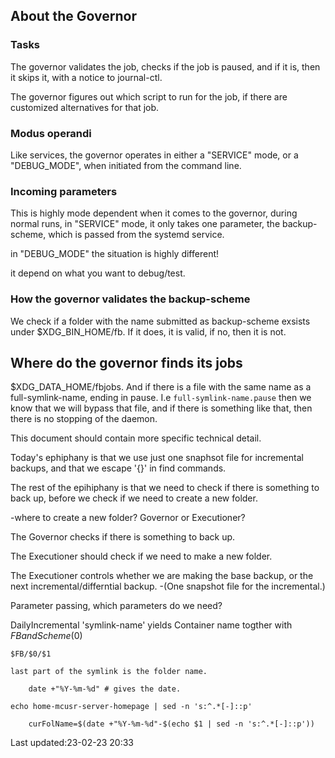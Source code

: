 About the Governor
------------------

### Tasks

The governor validates the job, checks if the job is paused, and if it is,
then it skips it,  with a notice to journal-ctl.

The governor figures out which script to run for the job, if
there are customized alternatives for that job.

### Modus operandi

Like services, the governor operates in either a "SERVICE"
mode, or a "DEBUG_MODE", when initiated from the command
line.

### Incoming parameters

This is highly mode dependent when it comes to the governor,
during normal runs, in "SERVICE" mode, it only takes one
parameter, the backup-scheme, which is passed from the
systemd service.

in "DEBUG_MODE" the situation is highly different!

it depend on what you want to debug/test.




### How the governor validates the backup-scheme

We check if a folder with the name submitted as
backup-scheme exsists under $XDG_BIN_HOME/fb.
If it does, it is valid, if no, then it is not.


## Where do the governor finds its jobs

$XDG_DATA_HOME/fbjobs. And if there is a file with the same
name as a full-symlink-name, ending in pause. I.e
`full-symlink-name.pause` then we know that we will bypass
that file, and if there is something like that, then there
is no stopping of the daemon.


This document should contain more specific technical detail.


<!--- This is where the spec of the governor eventually ends up as
I have sifted through what I have already written.

And some of it may even be sent over to the executioner.
 --->

Today's ephiphany is that we use just one snaphsot file for
incremental backups, and that we escape '{}' in find
commands.

The rest of the epihiphany is that we  need to check if
there is something to back up, before we check if we need to
create a new folder.

-where to create a new folder? Governor or Executioner?

The Governor checks if there is something to back up.

The Executioner  should check if we need to make a new
folder.

The Executioner controls whether we are making the base
backup, or the next incremental/differntial backup.
-(One snapshot file for the incremental.)


Parameter passing, which parameters do we need?

DailyIncremental 'symlink-name'
yields Container name togther with $FB and Scheme ($0)

    $FB/$0/$1

    last part of the symlink is the folder name.
		
		date +"%Y-%m-%d" # gives the date.
		
    echo home-mcusr-server-homepage | sed -n 's:^.*[-]::p'

		curFolName=$(date +"%Y-%m-%d"-$(echo $1 | sed -n 's:^.*[-]::p'))




  Last updated:23-02-23 20:33

